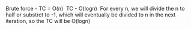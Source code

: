 Brute force  - TC = O(n)
​
TC - O(logn)
​
For every n, we will divide the n to half or substrct to -1, which will eventually be divided to n in the next iteration, so the TC will be O(logn)
​
​